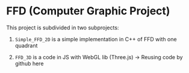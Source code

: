# FFD (Computer Graphic Project)

This project is subdivided in two subprojects:

1) ```Simple_FFD_2D``` is a simple implementation in C++ of FFD with one quadrant

2) ```FFD_3D``` is a code in JS with WebGL lib (Three.js) -> Reusing code by github here
